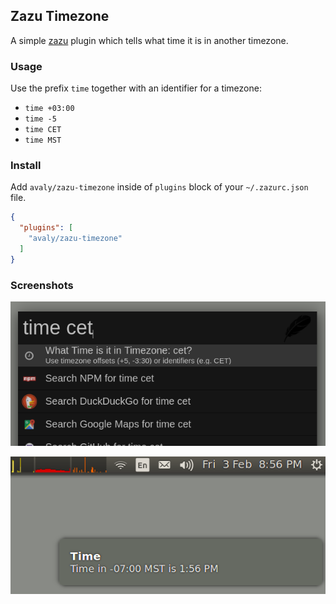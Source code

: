 ## Zazu Timezone

A simple [zazu](http://zazuapp.org/) plugin which tells what time it is in another timezone.

### Usage

Use the prefix `time` together with an identifier for a timezone:

- `time +03:00`
- `time -5`
- `time CET`
- `time MST`

### Install

Add `avaly/zazu-timezone` inside of `plugins` block of your `~/.zazurc.json` file.

```json
{
  "plugins": [
    "avaly/zazu-timezone"
  ]
}
```

### Screenshots

![](docs/screenshot-input.png)

![](docs/screenshot-notification.png)
